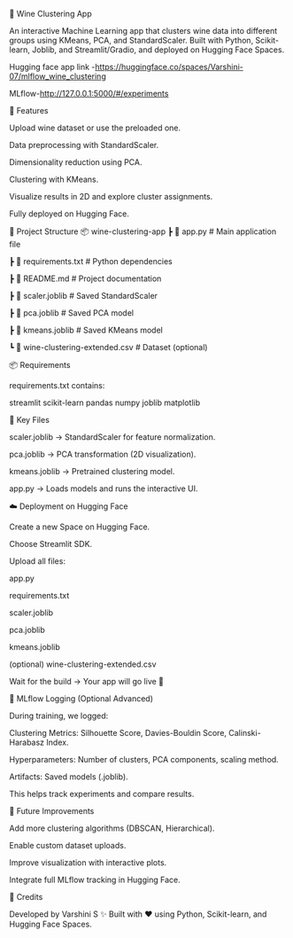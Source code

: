 🍷 Wine Clustering App

An interactive Machine Learning app that clusters wine data into different groups using KMeans, PCA, and StandardScaler.
Built with Python, Scikit-learn, Joblib, and Streamlit/Gradio, and deployed on Hugging Face Spaces.

Hugging face app link -https://huggingface.co/spaces/Varshini-07/mlflow_wine_clustering

MLflow-http://127.0.0.1:5000/#/experiments

🚀 Features

Upload wine dataset or use the preloaded one.

Data preprocessing with StandardScaler.

Dimensionality reduction using PCA.

Clustering with KMeans.

Visualize results in 2D and explore cluster assignments.

Fully deployed on Hugging Face.

📂 Project Structure
📦 wine-clustering-app
 ┣ 📜 app.py                 # Main application file
 
 ┣ 📜 requirements.txt       # Python dependencies
 
 ┣ 📜 README.md              # Project documentation
 
 ┣ 📜 scaler.joblib          # Saved StandardScaler
 
 ┣ 📜 pca.joblib             # Saved PCA model
 
 ┣ 📜 kmeans.joblib          # Saved KMeans model
 
 ┗ 📜 wine-clustering-extended.csv  # Dataset (optional)

📦 Requirements

requirements.txt contains:

streamlit
scikit-learn
pandas
numpy
joblib
matplotlib

🔑 Key Files

scaler.joblib → StandardScaler for feature normalization.

pca.joblib → PCA transformation (2D visualization).

kmeans.joblib → Pretrained clustering model.

app.py → Loads models and runs the interactive UI.

☁️ Deployment on Hugging Face

Create a new Space on Hugging Face.

Choose Streamlit SDK.

Upload all files:

app.py

requirements.txt

scaler.joblib

pca.joblib

kmeans.joblib

(optional) wine-clustering-extended.csv

Wait for the build → Your app will go live 🚀

🧠 MLflow Logging (Optional Advanced)

During training, we logged:

Clustering Metrics: Silhouette Score, Davies-Bouldin Score, Calinski-Harabasz Index.

Hyperparameters: Number of clusters, PCA components, scaling method.

Artifacts: Saved models (.joblib).

This helps track experiments and compare results.

🎯 Future Improvements

Add more clustering algorithms (DBSCAN, Hierarchical).

Enable custom dataset uploads.

Improve visualization with interactive plots.

Integrate full MLflow tracking in Hugging Face.

🙌 Credits

Developed by Varshini S ✨
Built with ❤️ using Python, Scikit-learn, and Hugging Face Spaces.
